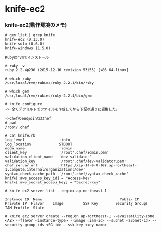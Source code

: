 # knife-ec2


### knife-ec2(動作環境のメモ)
```
# gem list | grep knife
knife-ec2 (0.13.0)
knife-solo (0.6.0)
knife-windows (1.5.0)
```

```
Rubyはrvmでインストール

# ruby -v
ruby 2.2.4p230 (2015-12-16 revision 53155) [x86_64-linux]

# which ruby
/usr/local/rvm/rubies/ruby-2.2.4/bin/ruby

# which gem
/usr/local/rvm/rubies/ruby-2.2.4/bin/gem
```

```
# knife configure
-> 全てデフォルトでファイルを作成してから下記の通りに編集した。

->ChefのendpointはChef
# pwd
/root/.chef

# cat knife.rb
log_level                :info
log_location             STDOUT
node_name                'admin'
client_key               '/root/.chef/admin.pem'
validation_client_name   'dev-validator'
validation_key           '/root/.chef/dev-validator.pem'
chef_server_url          'https://ip-10-0-0-168.ap-northeast-1.compute.internal/organizations/dev'
syntax_check_cache_path  '/root/.chef/syntax_check_cache'
knife[:aws_access_key_id] = "Access-key"
knife[:aws_secret_access_key] = "Secret-key"
```


`# knife ec2 server list --region ap-northeast-1`
```
Instance ID  Name                                    Public IP       Private IP  Flavor    Image         SSH Key        Security Groups  IAM Profile  State
```

`# knife ec2 server create --region ap-northeast-1 --availability-zone <AZ> --flavor <instance-type> --image <iam-id> --subnet <subnet-id> --security-group-ids <SG-id> --ssh-key <key-name>`

